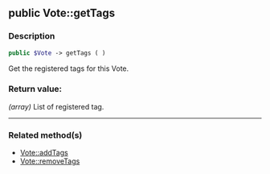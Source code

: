 ## public Vote::getTags

### Description    

```php
public $Vote -> getTags ( )
```

Get the registered tags for this Vote.    


### Return value:   

*(array)* List of registered tag.


---------------------------------------

### Related method(s)      

* [Vote::addTags](../Vote%20Class/public%20Vote--addTags.md)    
* [Vote::removeTags](../Vote%20Class/public%20Vote--removeTags.md)    
